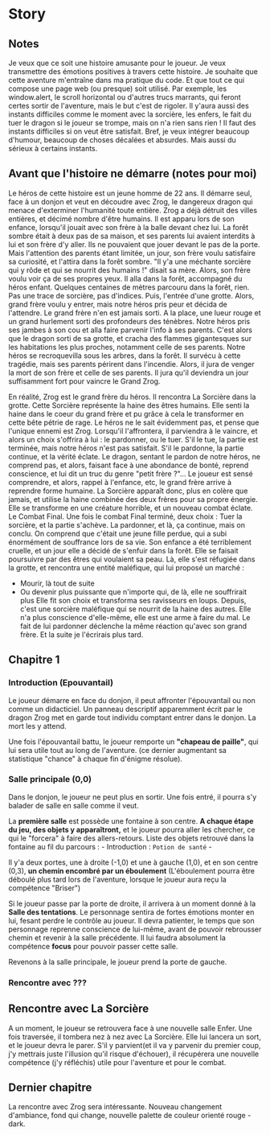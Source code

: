 # Story

## Notes

Je veux que ce soit une histoire amusante pour le joueur. Je veux transmettre des émotions positives à travers cette histoire.
Je souhaite que cette aventure m'entraîne dans ma pratique du code. Et que tout ce qui compose une page web (ou presque) soit utilisé.
Par exemple, les window.alert, le scroll horizontal ou d'autres trucs marrants, qui feront certes sortir de l'aventure, mais le but c'est de rigoler.
Il y'aura aussi des instants difficiles comme le moment avec la sorcière, les enfers, le fait du tuer le dragon si le joueur se trompe, mais on n'a rien sans rien ! Il faut des instants difficiles si on veut être satisfait.
Bref, je veux intégrer beaucoup d'humour, beaucoup de choses décalées et absurdes. Mais aussi du sérieux à certains instants.

## Avant que l'histoire ne démarre (notes pour moi)
Le héros de cette histoire est un jeune homme de 22 ans. Il démarre seul, face à un donjon et veut en découdre avec Zrog, le dangereux dragon qui menace d'exterminer l'humanité toute entière.
Zrog a déjà détruit des villes entières, et décimé nombre d'être humains.
Il est apparu lors de son enfance, lorsqu'il jouait avec son frère à la balle devant chez lui.
La forêt sombre était à deux pas de sa maison, et ses parents lui avaient interdits à lui et son frère d'y aller. Ils ne pouvaient que jouer devant le pas de la porte.
Mais l'attention des parents étant limitée, un jour, son frère voulu satisfaire sa curiosité, et l'attira dans la forêt sombre.
"Il y'a une méchante sorcière qui y rôde et qui se nourrit des humains !" disait sa mère.
Alors, son frère voulu voir ça de ses propres yeux. Il alla dans la forêt, accompagné du héros enfant.
Quelques centaines de mètres parcouru dans la forêt, rien. Pas une trace de sorcière, pas d'indices. Puis, l'entrée d'une grotte. Alors, grand frère voulu y entrer, mais notre héros pris peur et décida de l'attendre.
Le grand frère n'en est jamais sorti. A la place, une lueur rouge et un grand hurlement sorti des profondeurs des ténèbres.
Notre héros pris ses jambes à son cou et alla faire parvenir l'info à ses parents.
C'est alors que le dragon sorti de sa grotte, et cracha des flammes gigantesques sur les habitations les plus proches, notamment celle de ses parents.
Notre héros se recroquevilla sous les arbres, dans la forêt. Il survécu à cette tragédie, mais ses parents périrent dans l'incendie.
Alors, il jura de venger la mort de son frère et celle de ses parents. Il jura qu'il deviendra un jour suffisamment fort pour vaincre le Grand Zrog.

En réalité, Zrog est le grand frère du héros. Il rencontra La Sorcière dans la grotte. Cette Sorcière représente la haine des êtres humains. Elle senti la haine dans le coeur du grand frère et pu grâce à cela le transformer en cette bête pétrie de rage.
Le héros ne le sait évidemment pas, et pense que l'unique ennemi est Zrog.
Lorsqu'il l'affrontera, il parviendra à le vaincre, et alors un choix s'offrira à lui : le pardonner, ou le tuer.
S'il le tue, la partie est terminée, mais notre héros n'est pas satisfait.
S'il le pardonne, la partie continue, et la vérité éclate.
Le dragon, sentant le pardon de notre héros, ne comprend pas, et alors, faisant face à une abondance de bonté, reprend conscience, et lui dit un truc du genre "petit frère ?"...
Le joueur est sensé comprendre, et alors, rappel à l'enfance, etc, le grand frère arrive à reprendre forme humaine.
La Sorcière apparaît donc, plus en colère que jamais, et utilise la haine combinée des deux frères pour sa propre énergie. Elle se transforme en une créature horrible, et un nouveau combat éclate.
Le Combat Final.
Une fois le combat Final terminé, deux choix :
Tuer la sorcière, et la partie s'achève.
La pardonner, et là, ça continue, mais on conclu.
On comprend que c'était une jeune fille perdue, qui a subi énormément de souffrance lors de sa vie. Son enfance a été terriblement cruelle, et un jour elle a décidé de s'enfuir dans la forêt.
Elle se faisait poursuivre par des êtres qui voulaient sa peau.
Là, elle s'est réfugiée dans la grotte, et rencontra une entité maléfique, qui lui proposé un marché :
- Mourir, là tout de suite
- Ou devenir plus puissante que n'importe qui, de là, elle ne souffrirait plus
Elle fit son choix et transforma ses ravisseurs en loups.
Depuis, c'est une sorcière maléfique qui se nourrit de la haine des autres. Elle n'a plus conscience d'elle-même, elle est une arme à faire du mal.
Le fait de lui pardonner déclenche la même réaction qu'avec son grand frère.
Et la suite je l'écrirais plus tard.


## Chapitre 1

### Introduction (Epouvantail)

Le joueur démarre en face du donjon, il peut affronter l'épouvantail ou non comme un didacticiel.
Un panneau descriptif apparemment écrit par le dragon Zrog met en garde tout individu comptant entrer dans le donjon. La mort les y attend.

Une fois l'épouvantail battu, le joueur remporte un **"chapeau de paille"**, qui lui sera utile tout au long de l'aventure. (ce dernier augmentant sa statistique "chance" à chaque fin d'énigme résolue).

### Salle principale (0,0)

Dans le donjon, le joueur ne peut plus en sortir. Une fois entré, il pourra s'y balader de salle en salle comme il veut.

La **première salle** est possède une fontaine à son centre. **A chaque étape du jeu, des objets y apparaîtront,** et le joueur pourra aller les chercher, ce qui le "forcera" à faire des
allers-retours.
Liste des objets retrouvé dans la fontaine au fil du parcours : - Introduction : `Potion de santé` -

Il y'a deux portes, une à droite (-1,0) et une à gauche (1,0), et en son centre (0,3), **un chemin encombré par un éboulement** (L'éboulement pourra être déboulé plus tard lors de l'aventure, lorsque le joueur aura reçu la compétence "Briser")

Si le joueur passe par la porte de droite, il arrivera à un moment donné à la **Salle des tentations**. Le personnage sentira de fortes émotions monter en lui, fesant perdre le contrôle au joueur. Il devra patienter, le temps que son personnage reprenne conscience de lui-même, avant de pouvoir rebrousser chemin et revenir à la salle précédente. Il lui faudra absolument la compétence **focus** pour pouvoir passer cette salle.

Revenons à la salle principale, le joueur prend la porte de gauche.

### Rencontre avec ???


## Rencontre avec La Sorcière

A un moment, le joueur se retrouvera face à une nouvelle salle Enfer.
Une fois traversée, il tombera nez à nez avec La Sorcière.
Elle lui lancera un sort, et le joueur devra le parer. S'il y parvient(et il va y parvenir du premier coup, j'y mettrais juste l'illusion qu'il risque d'échouer), il récupérera une nouvelle compétence (j'y réfléchis) utile pour l'aventure et pour le combat.

## Dernier chapitre

La rencontre avec Zrog sera intéressante. Nouveau changement d'ambiance, fond qui change, nouvelle palette de couleur orienté rouge - dark.
